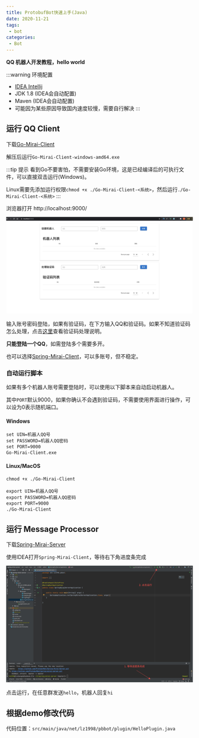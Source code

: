 ```yaml
---
title: ProtobufBot快速上手(Java)
date: 2020-11-21
tags:
 - bot
categories:
 - Bot
---
```


**QQ 机器人开发教程，hello world**

<!-- more -->

:::warning 环境配置
- [IDEA Intellij](https://www.jetbrains.com/idea/download/)
- JDK 1.8 (IDEA会自动配置)
- Maven (IDEA会自动配置)
- 可能因为某些原因导致国内速度较慢，需要自行解决
:::

## 运行 QQ Client

下载[Go-Mirai-Client](https://github.com/ProtobufBot/Go-Mirai-Client/releases)

解压后运行`Go-Mirai-Client-windows-amd64.exe`

:::tip 提示
看到Go不要害怕，不需要安装Go环境，这是已经编译后的可执行文件，可以直接双击运行(Windows)。

Linux需要先添加运行权限`chmod +x ./Go-Mirai-Client-<系统>`，然后运行`./Go-Mirai-Client-<系统>`
:::

浏览器打开 http://localhost:9000/ 

![](./bot-login.jpg)

输入账号密码登陆，如果有验证码，在下方输入QQ和验证码。如果不知道验证码怎么处理，点击[这里](https://github.com/protobufbot/go-Mirai-Client)查看验证码处理说明。

**只能登陆一个QQ**，如需登陆多个需要多开。

也可以选择[Spring-Mirai-Client](https://github.com/ProtobufBot/Spring-Mirai-Client/releases)，可以多账号，但不稳定。

### 自动运行脚本

如果有多个机器人账号需要登陆时，可以使用以下脚本来自动启动机器人。

其中`PORT`默认9000，如果你确认不会遇到验证码，不需要使用界面进行操作，可以设为0表示随机端口。

#### Windows

```shell
set UIN=机器人QQ号
set PASSWORD=机器人QQ密码
set PORT=9000
Go-Mirai-Client.exe
```

#### Linux/MacOS

```shell
chmod +x ./Go-Mirai-Client

export UIN=机器人QQ号
export PASSWORD=机器人QQ密码
export PORT=9000
./Go-Mirai-Client
```

## 运行 Message Processor

下载[Spring-Mirai-Server](https://github.com/ProtobufBot/Spring-Mirai-Server/archive/master.zip)

使用IDEA打开`Spring-Mirai-Client`，等待右下角进度条完成

![](./bot-project.png)

点击运行，在任意群发送`hello`，机器人回复`hi`

## 根据demo修改代码

代码位置：`src/main/java/net/lz1998/pbbot/plugin/HelloPlugin.java`

